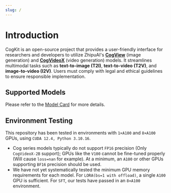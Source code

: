 ```yaml
---
slug: /
---
```


# Introduction

CogKit is an open-source project that provides a user-friendly interface for researchers and developers to utilize ZhipuAI's [**CogView**](https://huggingface.co/collections/THUDM/cogview-67ac3f241eefad2af015669b) (image generation) and [**CogVideoX**](https://huggingface.co/collections/THUDM/cogvideo-66c08e62f1685a3ade464cce) (video generation) models. It streamlines multimodal tasks such as **text-to-image (T2I)**, **text-to-video (T2V)**, and **image-to-video (I2V)**. Users must comply with legal and ethical guidelines to ensure responsible implementation.

## Supported Models

Please refer to the [Model Card](./05-Model%20Card.mdx) for more details.

## Environment Testing

This repository has been tested in environments with `1×A100` and `8×A100` GPUs, using `CUDA 12.4, Python 3.10.16`.

- Cog series models typically do not support `FP16` precision (Only `CogVideoX-2B` support); GPUs like the `V100` cannot be fine-tuned properly (Will cause `loss=nan` for example). At a minimum, an `A100` or other GPUs supporting `BF16` precision should be used.
- We have not yet systematically tested the minimum GPU memory requirements for each model. For `LORA(bs=1 with offload)`, a single `A100` GPU is sufficient. For `SFT`, our tests have passed in an `8×A100` environment.
